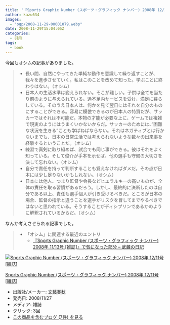 ```yaml
---
title: '『Sports Graphic Number (スポーツ・グラフィック ナンバー) 2008年 12/11号 [雑誌]』で気になった部分'
author: kazu634
images:
  - "ogp/2008-11-29-00001079.webp"
date: 2008-11-29T15:04:05Z
categories:
  - 引用
tags:
  - book
---
```

<div class="section">
<p>
    今回もオシムの記事がありました。
</p>

<blockquote>
<ul>
<li>
        長い間、自然にやってきた単純な動作を意識して繰り返すことが、我々を進歩させていく。私はこのことを改めて知った。学ぶことに終わりはない。（オシム）
</li>
<li>
        日本人の生活水準は変えられない。そこが難しい。子供は全てを当たり前のように与えられている。過不足内サービスを受け、満足に暮らしている。そのうえ日本人は、何かを見て翌日にはそれを自分のものにすることができる。容易に模倣できるのが日本人の特質だが、サッカーではそれは不可能だ。本物の才能が必要な上に、ゲームでは複雑で現実のようにはうまくいかないからだ。サッカーのためには、&#8221;困難な状況を生きる&#8221;ことも学ばねばならない。それはネガティブとは行かないまでも、日本の日常生活では考えられないような数々の出来事を経験するということだ。（オシム）
</li>
<li>
        練習で真剣に取り組めば、試合でも同じ事ができる。彼はそれをよく知っている。そして俊介が手本を示せば、他の選手も守備の大切さを決して忘れない。（オシム）
</li>
<li>
        自分で責任を持って判断することも覚えなければダメだ。その点が日本には少し足りないかもしれない。（オシム）
</li>
<li>
        日本には他人、つまり監督や会長などヒエラルキーの高いものが、全体の責任を取る習慣があるだろう。しかし、最終的に決断したのは自分である以上、責任も選手個人が引き受けるべきだ。ところが日本の場合、監督の指示と違うことを選手がリスクを冒してまでやるべきではないと思われている。そうすることがディシプリンであるかのように解釈されているからだ。（オシム）
</li>
</ul>
</blockquote>

<p>
    なんか考えさせられる記事でした。
</p>

<blockquote>
<ul>
<li>
        「オシム」に関連する最近のエントリ <ul>
<li>
<a href="http://d.hatena.ne.jp/sirocco634/20081108/1226149992" onclick="__gaTracker('send', 'event', 'outbound-article', 'http://d.hatena.ne.jp/sirocco634/20081108/1226149992', ' 『Sports Graphic Number (スポーツ・グラフィック ナンバー) 2008年 11/13号 &#091;雑誌&#093;』で気になった部分 &#8211; 武蔵の日記');" target="_blank"> 『Sports Graphic Number (スポーツ・グラフィック ナンバー) 2008年 11/13号 &#91;雑誌&#93;』で気になった部分 &#8211; 武蔵の日記</a>
</li>
</ul>
</li>
</ul>
</blockquote>

<div class="hatena-asin-detail">
<a href="http://www.amazon.co.jp/dp/B001LIOOSY/?tag=hatena_st1-22&ascsubtag=d-7ibv" onclick="__gaTracker('send', 'event', 'outbound-article', 'http://www.amazon.co.jp/dp/B001LIOOSY/?tag=hatena_st1-22&ascsubtag=d-7ibv', '');"><img src="https://images-na.ssl-images-amazon.com/images/I/51yPMlqvPNL._SL160_.jpg" class="hatena-asin-detail-image" alt="Sports Graphic Number (スポーツ・グラフィック ナンバー) 2008年 12/11号 [雑誌]" title="Sports Graphic Number (スポーツ・グラフィック ナンバー) 2008年 12/11号 [雑誌]" /></a></p>

<div class="hatena-asin-detail-info">
<p class="hatena-asin-detail-title">
<a href="http://www.amazon.co.jp/dp/B001LIOOSY/?tag=hatena_st1-22&ascsubtag=d-7ibv" onclick="__gaTracker('send', 'event', 'outbound-article', 'http://www.amazon.co.jp/dp/B001LIOOSY/?tag=hatena_st1-22&ascsubtag=d-7ibv', 'Sports Graphic Number (スポーツ・グラフィック ナンバー) 2008年 12/11号 [雑誌]');">Sports Graphic Number (スポーツ・グラフィック ナンバー) 2008年 12/11号 [雑誌]</a>
</p>

<ul>
<li>
<span class="hatena-asin-detail-label">出版社/メーカー:</span> <a href="http://d.hatena.ne.jp/keyword/%CA%B8%E9%BA%BD%D5%BD%A9" onclick="__gaTracker('send', 'event', 'outbound-article', 'http://d.hatena.ne.jp/keyword/%CA%B8%E9%BA%BD%D5%BD%A9', '文藝春秋');" class="keyword">文藝春秋</a>
</li>
<li>
<span class="hatena-asin-detail-label">発売日:</span> 2008/11/27
</li>
<li>
<span class="hatena-asin-detail-label">メディア:</span> 雑誌
</li>
<li>
<span class="hatena-asin-detail-label">クリック</span>: 3回
</li>
<li>
<a href="http://d.hatena.ne.jp/asin/B001LIOOSY" onclick="__gaTracker('send', 'event', 'outbound-article', 'http://d.hatena.ne.jp/asin/B001LIOOSY', 'この商品を含むブログ (7件) を見る');" target="_blank">この商品を含むブログ (7件) を見る</a>
</li>
</ul>
</div>

<div class="hatena-asin-detail-foot">
</div>
</div>
</div>
